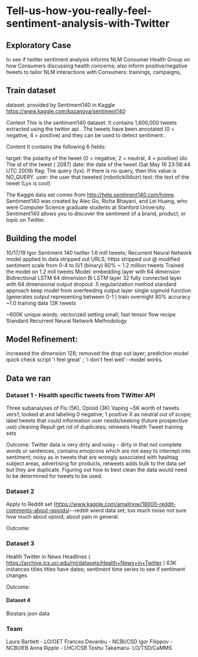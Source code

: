# Tell-us-how-you-really-feel-sentiment-analysis-with-Twitter

## Exploratory Case
to see if twitter sentiment analysis informs NLM Consumer Health Group on how Consumers discussing health concerns; also inform positive/negative tweets to tailor NLM interactions with Consumers: trainings, campaigns,

## Train dataset
dataset: provided by Sentiment140 in Kaggle
https://www.kaggle.com/kazanova/sentiment140

Context
This is the sentiment140 dataset. It contains 1,600,000 tweets extracted using the twitter api . The tweets have been annotated (0 = negative, 4 = positive) and they can be used to detect sentiment .

Content
It contains the following 6 fields:

target: the polarity of the tweet (0 = negative, 2 = neutral, 4 = positive)
ids: The id of the tweet ( 2087)
date: the date of the tweet (Sat May 16 23:58:44 UTC 2009)
flag: The query (lyx). If there is no query, then this value is NO_QUERY.
user: the user that tweeted (robotickilldozr)
text: the text of the tweet (Lyx is cool)

The Kaggle data set comes from http://help.sentiment140.com/home. Sentiment140 was created by Alec Go, Richa Bhayani, and Lei Huang, who were Computer Science graduate students at Stanford University. Sentiment140 allows you to discover the sentiment of a brand, product, or topic on Twitter.

## Building the model
10/17/19 Igor Sentiment 140 twitter 1.6 mill tweets; 
Recurrent Neural Network model applied to data
stripped out URLS; https
stripped out @
modified sentiment scale from 0-4 to 0/1 (binary)
80% ~ 1.2 million tweets 
Trained the model on 1.2 mill tweets
Model: embedding layer with 64 dimension
Bidirectional LSTM 64 dimension 
Bi LSTM layer 32
fully connected layer with 64 dimensional output
dropout .5 regularization method standard approach keep model from overfeeding
output layer single sigmoid function (generates output representing between 0-1 )
train overnight 80% accuracy ~1.0 training data 12K tweets

~600K unique words; vectorized setting small; fast tensor flow recipe 
Standard Recurrent Neural Network Methodology

## Model Refinement:

increased the dimension 128; removed the drop out layer; prediction model quick check script 'i feel great' ; 'i don't feel well'--model works.


## Data we ran
### Dataset 1 - Health specific tweets from TWitter API
Three subanalyses of Flu (5K), Opioid (3K) Vaping ~5K worth of tweets vers1; looked at and labeling 0 negative; 1 positive X as neutral out of scope; label tweets that could information user needs/seeking (future prospective use) cleaning 
Repull get rid of duplicates; retweets Health Tweet training sets

Outcome: Twitter data is very dirty and noisy - dirty in that not complete words or sentences, contains emojicons which are not easy to interrept into sentiment; noisy as in tweets that are wrongly associated with hashtag subject areas, advertising for products, retweets adds bulk to the data set but they are duplicate. 
Figuring out how to best clean the data would need to be determined for tweets to be used. 

### Dataset 2
Apply to Reddit set (https://www.kaggle.com/amalinow/18000-reddit-comments-about-opioids)--reddit wierd data set; too much noise not sure how much about opioid; about pain in general.

Outcome: 

### Dataset 3
Health Twitter in News Headlines ( https://archive.ics.uci.edu/ml/datasets/Health+News+in+Twitter ) 63K instances titles titles have dates; sentiment time series to see if sentiment changes

Outcome:

#### Dataset 4
Biostars json data








### Team
Laura Bartlett - LO/OET
Frances Devanbu - NCBI/CSD
Igor Filippov - NCBI/IEB
Anna Ripple - LHC/CSB
Toshu Takamaru- LO/TSD/CaMMS
